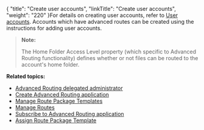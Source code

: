 {
    "title": "Create user accounts",
    "linkTitle": "Create user accounts",
    "weight": "220"
}For details on creating user accounts, refer to <a href="../../../accounts/useraccounts" class="MCXref xref">User accounts</a>. Accounts which have advanced routes can be created using the instructions for adding user accounts.

> **Note:**
>
> The Home Folder Access Level property (which specific to Advanced Routing functionality) defines whether or not files can be routed to the account's home folder.

**Related topics:**

-   <a href="../t_st_create_delegated_administrator" class="MCXref xref">Advanced Routing delegated administrator</a>
-   <a href="../t_st_create_advanced_routing_application" class="MCXref xref">Create Advanced Routing application</a>
-   <a href="../t_st_manage_route_package_templates" class="MCXref xref">Manage Route Package Templates</a>
-   <a href="../t_st_manage_routes" class="MCXref xref">Manage Routes</a>
-   <a href="../t_st_subscribe_advanced_routing_application" class="MCXref xref">Subscribe to Advanced Routing application</a>
-   <a href="../t_st_assign_route_package_template" class="MCXref xref">Assign Route Package Template</a>
